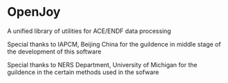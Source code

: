 # OpenJoy

A unified library of utilities for ACE/ENDF data processing

Special thanks to IAPCM, Beijing China for the guildence in middle stage of the development of this software 

Special thanks to NERS Department, University of Michigan for the guildence in the certain methods used in the sofware
